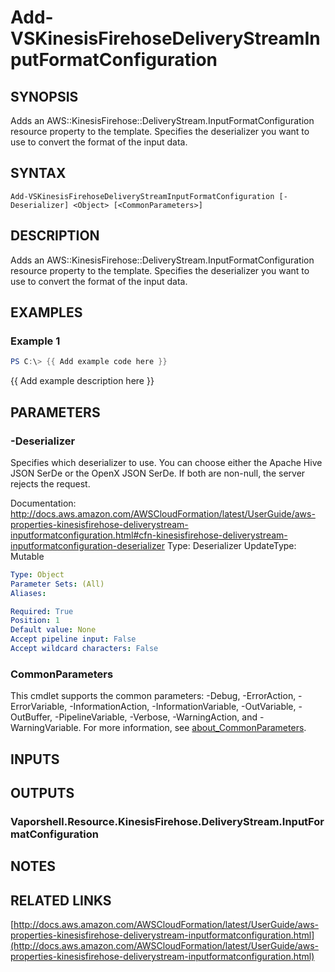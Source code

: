 # Add-VSKinesisFirehoseDeliveryStreamInputFormatConfiguration

## SYNOPSIS
Adds an AWS::KinesisFirehose::DeliveryStream.InputFormatConfiguration resource property to the template.
Specifies the deserializer you want to use to convert the format of the input data.

## SYNTAX

```
Add-VSKinesisFirehoseDeliveryStreamInputFormatConfiguration [-Deserializer] <Object> [<CommonParameters>]
```

## DESCRIPTION
Adds an AWS::KinesisFirehose::DeliveryStream.InputFormatConfiguration resource property to the template.
Specifies the deserializer you want to use to convert the format of the input data.

## EXAMPLES

### Example 1
```powershell
PS C:\> {{ Add example code here }}
```

{{ Add example description here }}

## PARAMETERS

### -Deserializer
Specifies which deserializer to use.
You can choose either the Apache Hive JSON SerDe or the OpenX JSON SerDe.
If both are non-null, the server rejects the request.

Documentation: http://docs.aws.amazon.com/AWSCloudFormation/latest/UserGuide/aws-properties-kinesisfirehose-deliverystream-inputformatconfiguration.html#cfn-kinesisfirehose-deliverystream-inputformatconfiguration-deserializer
Type: Deserializer
UpdateType: Mutable

```yaml
Type: Object
Parameter Sets: (All)
Aliases:

Required: True
Position: 1
Default value: None
Accept pipeline input: False
Accept wildcard characters: False
```

### CommonParameters
This cmdlet supports the common parameters: -Debug, -ErrorAction, -ErrorVariable, -InformationAction, -InformationVariable, -OutVariable, -OutBuffer, -PipelineVariable, -Verbose, -WarningAction, and -WarningVariable. For more information, see [about_CommonParameters](http://go.microsoft.com/fwlink/?LinkID=113216).

## INPUTS

## OUTPUTS

### Vaporshell.Resource.KinesisFirehose.DeliveryStream.InputFormatConfiguration
## NOTES

## RELATED LINKS

[http://docs.aws.amazon.com/AWSCloudFormation/latest/UserGuide/aws-properties-kinesisfirehose-deliverystream-inputformatconfiguration.html](http://docs.aws.amazon.com/AWSCloudFormation/latest/UserGuide/aws-properties-kinesisfirehose-deliverystream-inputformatconfiguration.html)

